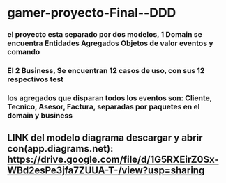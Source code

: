 # gamer-proyecto-Final--DDD

### el proyecto esta separado por dos modelos, 1 Domain  se encuentra  Entidades Agregados Objetos de valor eventos y comando

### El 2 Business, Se encuentran 12 casos de uso, con sus 12 respectivos test

### los agregados que disparan todos los eventos son: Cliente, Tecnico, Asesor, Factura,  separadas por paquetes en  el domain y business

## LINK del modelo diagrama descargar y abrir con(app.diagrams.net):  https://drive.google.com/file/d/1G5RXEirZ0Sx-WBd2esPe3jfa7ZUUA-T-/view?usp=sharing
